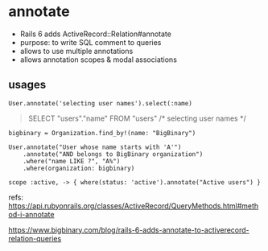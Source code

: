# annotate
- Rails 6 adds ActiveRecord::Relation#annotate
- purpose: to write SQL comment to queries
- allows to use multiple annotations
- allows annotation scopes & modal associations

## usages
 
```
User.annotate('selecting user names').select(:name)
```
> SELECT "users"."name" FROM "users" /* selecting user names */

```
bigbinary = Organization.find_by!(name: "BigBinary")

User.annotate("User whose name starts with 'A'")
    .annotate("AND belongs to BigBinary organization")
    .where("name LIKE ?", "A%")
    .where(organization: bigbinary)
```

```
scope :active, -> { where(status: 'active').annotate("Active users") }
```

refs:
https://api.rubyonrails.org/classes/ActiveRecord/QueryMethods.html#method-i-annotate

https://www.bigbinary.com/blog/rails-6-adds-annotate-to-activerecord-relation-queries
